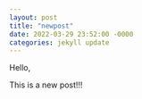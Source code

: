 ```yaml
---
layout: post
title: "newpost"
date: 2022-03-29 23:52:00 -0000
categories: jekyll update
---
```

Hello, 

This is a new post!!! 

